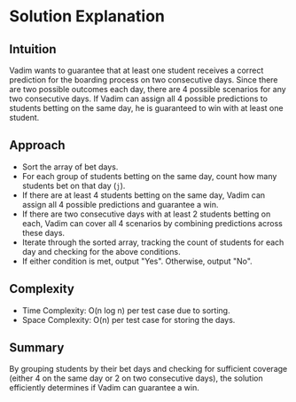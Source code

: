 # Solution Explanation

## Intuition
Vadim wants to guarantee that at least one student receives a correct prediction for the boarding process on two consecutive days. Since there are two possible outcomes each day, there are 4 possible scenarios for any two consecutive days. If Vadim can assign all 4 possible predictions to students betting on the same day, he is guaranteed to win with at least one student.

## Approach
- Sort the array of bet days.
- For each group of students betting on the same day, count how many students bet on that day (`j`).
- If there are at least 4 students betting on the same day, Vadim can assign all 4 possible predictions and guarantee a win.
- If there are two consecutive days with at least 2 students betting on each, Vadim can cover all 4 scenarios by combining predictions across these days.
- Iterate through the sorted array, tracking the count of students for each day and checking for the above conditions.
- If either condition is met, output "Yes". Otherwise, output "No".

## Complexity
- Time Complexity: O(n log n) per test case due to sorting.
- Space Complexity: O(n) per test case for storing the days.

## Summary
By grouping students by their bet days and checking for sufficient coverage (either 4 on the same day or 2 on two consecutive days), the solution efficiently determines if Vadim can guarantee a win.

